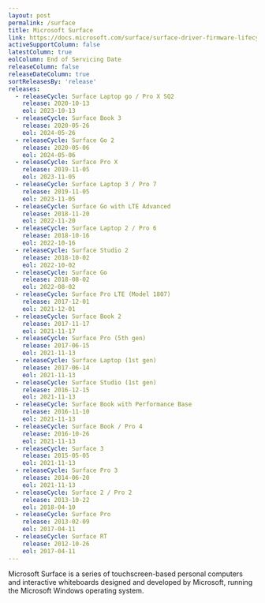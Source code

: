 ```yaml
---
layout: post
permalink: /surface
title: Microsoft Surface
link: https://docs.microsoft.com/surface/surface-driver-firmware-lifecycle-support
activeSupportColumn: false
latestColumn: true
eolColumn: End of Servicing Date
releaseColumn: false
releaseDateColumn: true
sortReleasesBy: 'release'
releases:
  - releaseCycle: Surface Laptop go / Pro X SQ2
    release: 2020-10-13
    eol: 2023-10-13
  - releaseCycle: Surface Book 3 
    release: 2020-05-26
    eol: 2024-05-26
  - releaseCycle: Surface Go 2
    release: 2020-05-06
    eol: 2024-05-06
  - releaseCycle: Surface Pro X
    release: 2019-11-05
    eol: 2023-11-05
  - releaseCycle: Surface Laptop 3 / Pro 7
    release: 2019-11-05
    eol: 2023-11-05
  - releaseCycle: Surface Go with LTE Advanced
    release: 2018-11-20
    eol: 2022-11-20
  - releaseCycle: Surface Laptop 2 / Pro 6
    release: 2018-10-16
    eol: 2022-10-16
  - releaseCycle: Surface Studio 2
    release: 2018-10-02
    eol: 2022-10-02
  - releaseCycle: Surface Go
    release: 2018-08-02
    eol: 2022-08-02
  - releaseCycle: Surface Pro LTE (Model 1807)
    release: 2017-12-01
    eol: 2021-12-01
  - releaseCycle: Surface Book 2
    release: 2017-11-17
    eol: 2021-11-17
  - releaseCycle: Surface Pro (5th gen)
    release: 2017-06-15
    eol: 2021-11-13
  - releaseCycle: Surface Laptop (1st gen)
    release: 2017-06-14
    eol: 2021-11-13
  - releaseCycle: Surface Studio (1st gen)
    release: 2016-12-15
    eol: 2021-11-13
  - releaseCycle: Surface Book with Performance Base
    release: 2016-11-10
    eol: 2021-11-13
  - releaseCycle: Surface Book / Pro 4
    release: 2016-10-26
    eol: 2021-11-13
  - releaseCycle: Surface 3
    release: 2015-05-05
    eol: 2021-11-13
  - releaseCycle: Surface Pro 3
    release: 2014-06-20
    eol: 2021-11-13
  - releaseCycle: Surface 2 / Pro 2
    release: 2013-10-22
    eol: 2018-04-10
  - releaseCycle: Surface Pro
    release: 2013-02-09
    eol: 2017-04-11
  - releaseCycle: Surface RT
    release: 2012-10-26
    eol: 2017-04-11
---
```


Microsoft Surface is a series of touchscreen-based personal computers and interactive whiteboards designed and developed by Microsoft, running the Microsoft Windows operating system.
